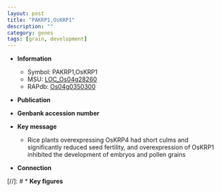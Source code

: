 ```yaml
---
layout: post
title: "PAKRP1,OsKRP1"
description: ""
category: genes
tags: [grain, development]
---
```


* **Information**  
    + Symbol: PAKRP1,OsKRP1  
    + MSU: [LOC_Os04g28260](http://rice.uga.edu/cgi-bin/ORF_infopage.cgi?orf=LOC_Os04g28260)  
    + RAPdb: [Os04g0350300](http://rapdb.dna.affrc.go.jp/viewer/gbrowse_details/irgsp1?name=Os04g0350300)  

* **Publication**  

* **Genbank accession number**  

* **Key message**  
    + Rice plants overexpressing OsKRP4 had short culms and significantly reduced seed fertility, and overexpression of OsKRP1 inhibited the development of embryos and pollen grains

* **Connection**  

[//]: # * **Key figures**  


